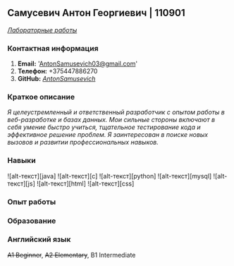 ## Самусевич Антон Георгиевич | 110901
*[Лабораторные работы](https://antonsamusevich.github.io/PIIS-EVT-labs.github.io/)*

### Контактная информация
1. **Email:** 'AntonSamusevich03@gmail.com'
2. **Телефон:** +375447886270
3. **GitHub:** *[AntonSamusevich](https://github.com/AntonSamusevich)*

### Краткое описание
*Я целеустремленный и ответственный разработчик с опытом работы в веб-разработке и базах данных. Мои сильные стороны включают в себя умение быстро учиться, тщательное тестирование кода и эффективное решение проблем. Я заинтересован в поиске новых вызовов и развитии профессиональных навыков.*

### Навыки
![alt-текст][java] ![alt-текст][c] ![alt-текст][python] ![alt-текст][mysql] ![alt-текст][js] ![alt-текст][html] ![alt-текст][css] 

### Опыт работы

### Образование

### Английский язык
~~A1 Beginner~~, ~~A2 Elementary~~, B1 Intermediate
